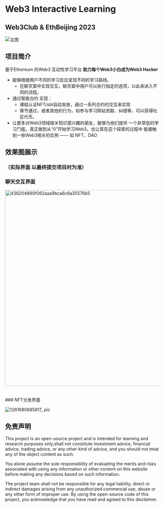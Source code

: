 # Web3 Interactive Learning
## Web3Club & EthBeijing 2023


![主图](https://user-images.githubusercontent.com/76860915/229789325-103fd1d1-def6-4c96-88fa-46fb8f4b5762.png)

## 项目简介

基于Ethereum 的Web3 互动性学习平台 **助力每个Web3小白成为Web3 Hacker**

  - 能够根据用户不同的学习反应呈现不同的学习路线。
    - 在聊天窗中实现交互，聊天窗中用户可以执行指定的选项，以此来进入不同的流程。
  - 通过智能合约 实现：
    - 课程认证NFT/sbt自动发放，通过一系列合约的交互来实现
    - 章节通过，或者其他的行为，如参与学习网站贡献、纠错等，可以获得社区代币。
  - 让更多对Web3领域相关知识感兴趣的朋友，能够为他们提供 一个非常低的学习门槛，真正做到从“0”开始学习Web3。也让其在这个探索的过程中 能接触到一些Web3相关的实例 —— 如 NFT，DAO 
  
## 效果图展示
### **（实际界面 以最终提交项目时为准）**

### 聊天交互界面

<img width="638" alt="436204890f062aaa9bca6c6a35576b5" src="https://user-images.githubusercontent.com/111333575/230032972-9314febc-e317-4d2f-b4a2-23e2e3c5d51a.png">

<br>
<br>
<br>
### NFT分发界面

![1261680685917_ pic](https://user-images.githubusercontent.com/76860915/230056557-88d14e30-cb2b-44d3-b036-f12b725eea86.jpg)



## 免责声明
This project is an open-source project and is intended for learning and research purposes only,shall not constitute investment advice, financial advice, trading advice, or any other kind of advice, and you should not treat any of the object content as such.

You alone assume the sole responsibility of evaluating the merits and risks associated with using any information or other content on this website before making any decisions based on such information.

The project team shall not be responsible for any legal liability, direct or indirect damages arising from any unauthorized commercial use, abuse or any other form of improper use. By using the open-source code of this project, you acknowledge that you have read and agreed to this disclaimer. 
